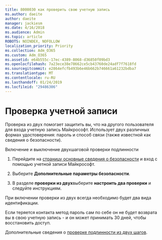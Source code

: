 ```yaml
---
title: 8000030 как проверить свою учетную запись
ms.author: daeite
author: daeite
manager: jackiesm
ms.date: 4/16/2018
ms.audience: Admin
ms.topic: article
ROBOTS: NOINDEX, NOFOLLOW
localization_priority: Priority
ms.collection: Adm_O365
ms.custom: Adm_O365
ms.assetid: e64b555c-17ec-4389-8068-d36850f09bd3
ms.openlocfilehash: 7a23ece38e78662ce5cb43760de24adf7f7618fd
ms.sourcegitcommit: e2864efcfb493b6e46b662b746661a61232bdba7
ms.translationtype: MT
ms.contentlocale: ru-RU
ms.lasthandoff: 01/24/2019
ms.locfileid: "29486306"
---
```

# <a name="how-to-verify-your-account"></a>Проверка учетной записи

Проверка из двух помогает защитить вы, что на другого пользователя для входа учетную запись Майкрософт. Использует двух различных формах удостоверения: пароль и способ связи (также известной как сведения о безопасности). 
  
Включение и выключение двухшаговой проверки подлинности
  
1. Перейдите на [страницу основные сведения о безопасности](https://go.microsoft.com/fwlink/?linkid=842325) и вход с помощью учетной записи Майкрософт. 
    
2. Выберите **Дополнительные параметры безопасности**. 
    
3. В разделе **проверки из двух**выберите **настроить два проверки** и следуйте инструкциям. 
    
При включении проверки из двух всегда необходимо будет два вида идентификации.
  
Если теряется контакта метод пароль сам по себе он не будет возврата вы в свою учетную запись - и он может принимать 30 дней, чтобы восстановить доступ. 
  
Дополнительные сведения о [проверке подлинности из двух шагов](https://go.microsoft.com/fwlink/?linkid=872270).
  

